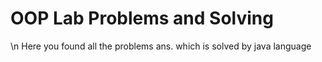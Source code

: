 # OOP Lab Problems and Solving
\n
Here you found all the problems ans. which is solved by java language
